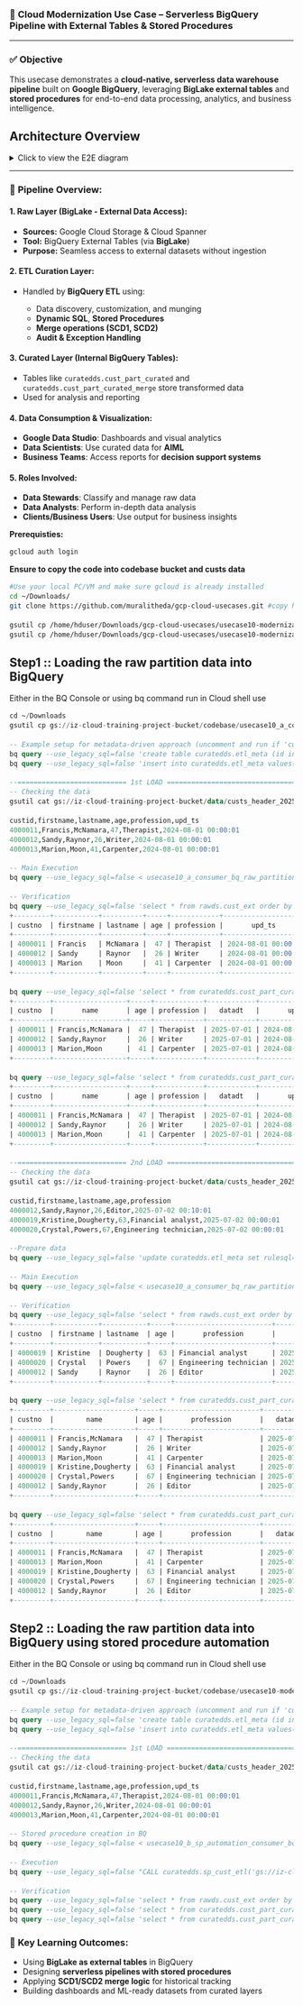 ### 📌 **Cloud Modernization Use Case – Serverless BigQuery Pipeline with External Tables & Stored Procedures**
---

### ✅ **Objective**

This usecase demonstrates a **cloud-native, serverless data warehouse pipeline** built on **Google BigQuery**, leveraging **BigLake external tables** and **stored procedures** for end-to-end data processing, analytics, and business intelligence.

## Architecture Overview
<details>
  <summary> Click to view the E2E diagram </summary>
  <img src="images/usecase10.png" alt="E2E Diagram">
</details>

---

### 🧩 **Pipeline Overview:**

#### **1. Raw Layer (BigLake - External Data Access):**

* **Sources:** Google Cloud Storage & Cloud Spanner
* **Tool:** BigQuery External Tables (via **BigLake**)
* **Purpose:** Seamless access to external datasets without ingestion

#### **2. ETL Curation Layer:**

* Handled by **BigQuery ETL** using:

  * Data discovery, customization, and munging
  * **Dynamic SQL**, **Stored Procedures**
  * **Merge operations (SCD1, SCD2)**
  * **Audit & Exception Handling**

#### **3. Curated Layer (Internal BigQuery Tables):**

* Tables like `curatedds.cust_part_curated` and `curatedds.cust_part_curated_merge` store transformed data
* Used for analysis and reporting

#### **4. Data Consumption & Visualization:**

* **Google Data Studio**: Dashboards and visual analytics
* **Data Scientists**: Use curated data for **AIML**
* **Business Teams**: Access reports for **decision support systems**

#### **5. Roles Involved:**

* **Data Stewards**: Classify and manage raw data
* **Data Analysts**: Perform in-depth data analysis
* **Clients/Business Users**: Use output for business insights

**Prerequisties:**
```bash
gcloud auth login
```
**Ensure to copy the code into codebase bucket and custs data**
```bash
#Use your local PC/VM and make sure gcloud is already installed
cd ~/Downloads/ 
git clone https://github.com/muralitheda/gcp-cloud-usecases.git #copy his repo url from github  

gsutil cp /home/hduser/Downloads/gcp-cloud-usecases/usecase10-modernization5-gcp-biqquery-serverless-advanced/usecase10_a_consumer_bq_raw_partition_load.sql gs://iz-cloud-training-project-bucket/codebase/
gsutil cp /home/hduser/Downloads/gcp-cloud-usecases/usecase10-modernization5-gcp-biqquery-serverless-advanced/usecase10_b_sp_automation_consumer_bq_raw_partition_load.sql gs://iz-cloud-training-project-bucket/codebase/

```

**Step1 :: Loading the raw partition data into BigQuery**
---

Either in the BQ Console or using bq command run in Cloud shell use
```sql
cd ~/Downloads
gsutil cp gs://iz-cloud-training-project-bucket/codebase/usecase10_a_consumer_bq_raw_partition_load.sql ~/Downloads/

-- Example setup for metadata-driven approach (uncomment and run if 'curatedds.etl_meta' table doesn't exist)
bq query --use_legacy_sql=false 'create table curatedds.etl_meta (id int64,rulesql string);'
bq query --use_legacy_sql=false 'insert into curatedds.etl_meta values(3,"gs://iz-cloud-training-project-bucket/data/custs_header_20250701");'

--=========================== 1st LOAD ================================
-- Checking the data
gsutil cat gs://iz-cloud-training-project-bucket/data/custs_header_20250701

custid,firstname,lastname,age,profession,upd_ts
4000011,Francis,McNamara,47,Therapist,2024-08-01 00:00:01
4000012,Sandy,Raynor,26,Writer,2024-08-01 00:00:01
4000013,Marion,Moon,41,Carpenter,2024-08-01 00:00:01

-- Main Execution
bq query --use_legacy_sql=false < usecase10_a_consumer_bq_raw_partition_load.sql

-- Verification
bq query --use_legacy_sql=false 'select * from rawds.cust_ext order by upd_ts;'
+---------+-----------+----------+-----+------------+---------------------+
| custno  | firstname | lastname | age | profession |       upd_ts        |
+---------+-----------+----------+-----+------------+---------------------+
| 4000011 | Francis   | McNamara |  47 | Therapist  | 2024-08-01 00:00:01 |
| 4000012 | Sandy     | Raynor   |  26 | Writer     | 2024-08-01 00:00:01 |
| 4000013 | Marion    | Moon     |  41 | Carpenter  | 2024-08-01 00:00:01 |
+---------+-----------+----------+-----+------------+---------------------+

bq query --use_legacy_sql=false 'select * from curatedds.cust_part_curated_scd2_append order by upd_ts;'
+---------+------------------+-----+------------+------------+---------------------+
| custno  |       name       | age | profession |   datadt   |       upd_ts        |
+---------+------------------+-----+------------+------------+---------------------+
| 4000011 | Francis,McNamara |  47 | Therapist  | 2025-07-01 | 2024-08-01 00:00:01 |
| 4000012 | Sandy,Raynor     |  26 | Writer     | 2025-07-01 | 2024-08-01 00:00:01 |
| 4000013 | Marion,Moon      |  41 | Carpenter  | 2025-07-01 | 2024-08-01 00:00:01 |
+---------+------------------+-----+------------+------------+---------------------+

bq query --use_legacy_sql=false 'select * from curatedds.cust_part_curated_scd1_merge order by upd_ts;'
+---------+------------------+-----+------------+------------+---------------------+
| custno  |       name       | age | profession |   datadt   |       upd_ts        |
+---------+------------------+-----+------------+------------+---------------------+
| 4000011 | Francis,McNamara |  47 | Therapist  | 2025-07-01 | 2024-08-01 00:00:01 |
| 4000012 | Sandy,Raynor     |  26 | Writer     | 2025-07-01 | 2024-08-01 00:00:01 |
| 4000013 | Marion,Moon      |  41 | Carpenter  | 2025-07-01 | 2024-08-01 00:00:01 |
+---------+------------------+-----+------------+------------+---------------------+

--=========================== 2nd LOAD ================================
-- Checking the data
gsutil cat gs://iz-cloud-training-project-bucket/data/custs_header_20250702

custid,firstname,lastname,age,profession
4000012,Sandy,Raynor,26,Editor,2025-07-02 00:10:01
4000019,Kristine,Dougherty,63,Financial analyst,2025-07-02 00:00:01
4000020,Crystal,Powers,67,Engineering technician,2025-07-02 00:00:01

--Prepare data
bq query --use_legacy_sql=false 'update curatedds.etl_meta set rulesql="gs://iz-cloud-training-project-bucket/data/custs_header_20250702" where id =3'

-- Main Execution
bq query --use_legacy_sql=false < usecase10_a_consumer_bq_raw_partition_load.sql

-- Verification
bq query --use_legacy_sql=false 'select * from rawds.cust_ext order by upd_ts;'
+---------+-----------+-----------+-----+------------------------+---------------------+
| custno  | firstname | lastname  | age |       profession       |       upd_ts        |
+---------+-----------+-----------+-----+------------------------+---------------------+
| 4000019 | Kristine  | Dougherty |  63 | Financial analyst      | 2025-07-02 00:00:01 |
| 4000020 | Crystal   | Powers    |  67 | Engineering technician | 2025-07-02 00:00:01 |
| 4000012 | Sandy     | Raynor    |  26 | Editor                 | 2025-07-02 00:10:01 |
+---------+-----------+-----------+-----+------------------------+---------------------+

bq query --use_legacy_sql=false 'select * from curatedds.cust_part_curated_scd2_append order by upd_ts;'
+---------+--------------------+-----+------------------------+------------+---------------------+
| custno  |        name        | age |       profession       |   datadt   |       upd_ts        |
+---------+--------------------+-----+------------------------+------------+---------------------+
| 4000011 | Francis,McNamara   |  47 | Therapist              | 2025-07-01 | 2024-08-01 00:00:01 |
| 4000012 | Sandy,Raynor       |  26 | Writer                 | 2025-07-01 | 2024-08-01 00:00:01 |
| 4000013 | Marion,Moon        |  41 | Carpenter              | 2025-07-01 | 2024-08-01 00:00:01 |
| 4000019 | Kristine,Dougherty |  63 | Financial analyst      | 2025-07-02 | 2025-07-02 00:00:01 |
| 4000020 | Crystal,Powers     |  67 | Engineering technician | 2025-07-02 | 2025-07-02 00:00:01 |
| 4000012 | Sandy,Raynor       |  26 | Editor                 | 2025-07-02 | 2025-07-02 00:10:01 |
+---------+--------------------+-----+------------------------+------------+---------------------+

bq query --use_legacy_sql=false 'select * from curatedds.cust_part_curated_scd1_merge order by upd_ts;'
+---------+--------------------+-----+------------------------+------------+---------------------+
| custno  |        name        | age |       profession       |   datadt   |       upd_ts        |
+---------+--------------------+-----+------------------------+------------+---------------------+
| 4000011 | Francis,McNamara   |  47 | Therapist              | 2025-07-01 | 2024-08-01 00:00:01 |
| 4000013 | Marion,Moon        |  41 | Carpenter              | 2025-07-01 | 2024-08-01 00:00:01 |
| 4000019 | Kristine,Dougherty |  63 | Financial analyst      | 2025-07-02 | 2025-07-02 00:00:01 |
| 4000020 | Crystal,Powers     |  67 | Engineering technician | 2025-07-02 | 2025-07-02 00:00:01 |
| 4000012 | Sandy,Raynor       |  26 | Editor                 | 2025-07-02 | 2025-07-02 00:10:01 |
+---------+--------------------+-----+------------------------+------------+---------------------+

```

**Step2 :: Loading the raw partition data into BigQuery using stored procedure automation**
---

Either in the BQ Console or using bq command run in Cloud shell use
```sql
cd ~/Downloads
gsutil cp gs://iz-cloud-training-project-bucket/codebase/usecase10-modernization5-gcp-biqquery-serverless-advanced/usecase10_b_sp_automation_consumer_bq_raw_partition_load.sql ~/Downloads/

-- Example setup for metadata-driven approach (uncomment and run if 'curatedds.etl_meta' table doesn't exist)
bq query --use_legacy_sql=false 'create table curatedds.etl_meta (id int64,rulesql string);'
bq query --use_legacy_sql=false 'insert into curatedds.etl_meta values(3,"gs://iz-cloud-training-project-bucket/data/custs_header_20250701");'

--=========================== 1st LOAD ================================
-- Checking the data
gsutil cat gs://iz-cloud-training-project-bucket/data/custs_header_20250701

custid,firstname,lastname,age,profession,upd_ts
4000011,Francis,McNamara,47,Therapist,2024-08-01 00:00:01
4000012,Sandy,Raynor,26,Writer,2024-08-01 00:00:01
4000013,Marion,Moon,41,Carpenter,2024-08-01 00:00:01

-- Stored procedure creation in BQ
bq query --use_legacy_sql=false < usecase10_b_sp_automation_consumer_bq_raw_partition_load.sql

-- Execution
bq query --use_legacy_sql=false "CALL curatedds.sp_cust_etl('gs://iz-cloud-training-project-bucket/data/custs_header_20250701','scd1');"

-- Verification
bq query --use_legacy_sql=false 'select * from rawds.cust_ext order by upd_ts;'
bq query --use_legacy_sql=false 'select * from curatedds.cust_part_curated order by upd_ts;'
bq query --use_legacy_sql=false 'select * from curatedds.cust_part_curated_merge order by upd_ts;'

```


### 🎯 **Key Learning Outcomes:**

* Using **BigLake as external tables** in BigQuery
* Designing **serverless pipelines with stored procedures**
* Applying **SCD1/SCD2 merge logic** for historical tracking
* Building dashboards and ML-ready datasets from curated layers

